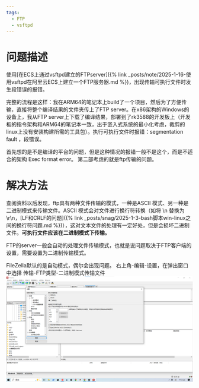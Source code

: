 ```yaml
---
tags:
  - FTP
  - vsftpd
---
```


# 问题描述
使用[在ECS上通过vsftpd建立的FTPserver]({% link _posts/note/2025-1-16-使用vsftpd在阿里云ECS上建立一个FTP服务器.md %})，出现传输可执行文件时发生段错误的报错。

完整的流程是这样：我在ARM64的笔记本上build了一个项目，然后为了方便传输，直接将整个编译结果的文件夹传上了FTP server。在x86架构的Windows的设备上，我从FTP server上下载了编译结果，部署到了rk3588的开发板上（开发板的指令架构和ARM64的笔记本一致，出于嵌入式系统的最小化考虑，裁剪的linux上没有安装构建所需的工具包）。执行可执行文件时报错：segmentation fault ，段错误。

首先想的是不是编译的平台的问题，但是这种情况的报错一般不是这个，而是不适合的架构 Exec format error。
第二部考虑的就是ftp传输的问题。
# 解决方法
查阅资料以后发现，ftp具有两种文件传输的模式，一种是ASCII 模式、另一种是二进制模式来传输文件。ASCII 模式会对文件进行换行符转换（如将 \n 替换为 \r\n，[LF和CRLF的问题]({% link _posts/snag/2025-1-3-bash脚本win-linux之间的换行符问题.md %})），这对文本文件的处理有一定好处，但是会损坏二进制文件。**可执行文件应该在二进制模式下传输。**

FTP的server一般会自动的处理文件传输模式，也就是说问题取决于FTP客户端的设置，需要设置为二进制传输模式。

FileZella默认的是自动模式，偶尔会出现问题。
右上角-编辑-设置，在弹出窗口中选择 传输-FTP类型-二进制模式传输文件
![](/assets/images/blog/2025-02-19%201.png)